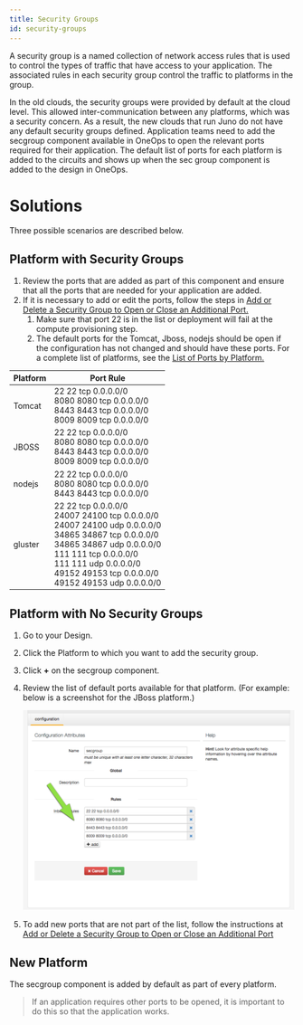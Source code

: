 ```yaml
---
title: Security Groups
id: security-groups
---
```


A security group is a named collection of network access rules that is used to control the types of traffic that have access to your application. The associated rules in each security group control the traffic to platforms in the group.

In the old clouds, the security groups were provided by default at the cloud level. This allowed inter-communication between any platforms, which was a security concern. As a result, the new clouds that run Juno do not have any default security groups defined. Application teams need to add the secgroup component available in OneOps to open the relevant ports required for their application. The default list of ports for each platform is added to the circuits and shows up when the sec group component is added to the design in OneOps.

# Solutions

Three possible scenarios are described below.

## Platform with Security Groups

1. Review the ports that are added as part of this component and ensure that all the ports that are needed for your application are added.
2. If it is necessary to add or edit the ports, follow the steps in [Add or Delete a Security Group to Open or Close an Additional Port.](../howto/#add-or-delete-a-security-group-to-open-or-close-an-additional-port)
    1. Make sure that port 22 is in the list or deployment will fail at the compute provisioning step.
    2. The default ports for the Tomcat, Jboss, nodejs should be open if the configuration has not changed and should have these ports. For a complete list of platforms, see the [List of Ports by Platform.](../references/#ports-by-platform)

| Platform | Port Rule
|----------|-----------
|Tomcat    |22 22 tcp 0.0.0.0/0<br/>8080 8080 tcp 0.0.0.0/0<br/>8443 8443 tcp 0.0.0.0/0<br/>8009 8009 tcp 0.0.0.0/0
|JBOSS     |22 22 tcp 0.0.0.0/0<br/>8080 8080 tcp 0.0.0.0/0<br/>8443 8443 tcp 0.0.0.0/0<br/>8009 8009 tcp 0.0.0.0/0
|nodejs    |22 22 tcp 0.0.0.0/0<br/>8080 8080 tcp 0.0.0.0/0<br/>8443 8443 tcp 0.0.0.0/0
|gluster   |22 22 tcp 0.0.0.0/0<br/>24007 24100 tcp 0.0.0.0/0<br/>24007 24100 udp 0.0.0.0/0<br>34865 34867 tcp 0.0.0.0/0<br/>34865 34867 udp 0.0.0.0/0<br/>111 111 tcp 0.0.0.0/0<br/>111 111 udp 0.0.0.0/0<br/>49152 49153 tcp 0.0.0.0/0<br/>49152 49153 udp 0.0.0.0/0

## Platform with No Security Groups

1. Go to your Design.
2. Click the Platform to which you want to add the security group.
3. Click **+** on the secgroup component.
4. Review the list of default ports available for that platform. (For example: below is a screenshot for the JBoss platform.)
  
    ![](../../assets/local/images/jboss-default.png)
  
5. To add new ports that are not part of the list, follow the instructions at [Add or Delete a Security Group to Open or Close an Additional Port](../howto/#add-or-delete-a-security-group-to-open-or-close-an-additional-port)

## New Platform

The secgroup component is added by default as part of every platform.

> If an application requires other ports to be opened, it is important to do this so that the application works.

